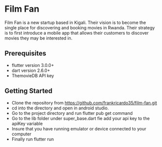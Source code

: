 # Film Fan
Film Fan is a new startup based in Kigali. Their vision is to become the single place for discovering and booking movies in Rwanda. 
Their strategy is to first introduce a mobile app that allows their customers to discover movies they may be interested in.

## Prerequisites
* flutter version 3.0.0+
* dart version 2.6.0+
* ThemovieDB API key

## Getting Started
* Clone the repository from https://github.com/frankricardo35/film-fan.git
* cd into the directory and open in android studio.
* Go to the project directory and run flutter pub get command
* Go to the lib folder under super_base.dart fie add your api key to the apiKey variable
* Insure that you have running emulator or device connected to your computer
* Finally run flutter run




